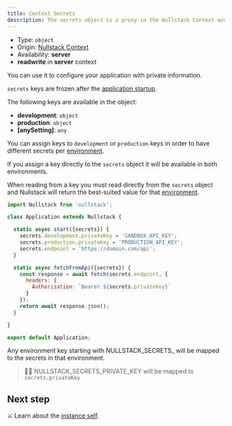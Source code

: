 ```yaml
---
title: Context Secrets
description: The secrets object is a proxy in the Nullstack Context available in server which you can use to configure your application with private information
---
```


- Type: `object`
- Origin: [Nullstack Context](/context#----nullstack-context)
- Availability: **server**
- **readwrite** in **server** context

You can use it to configure your application with private information.

`secrets` keys are frozen after the [application startup](/application-startup).

The following keys are available in the object:

- **development**: `object`
- **production**: `object`
- **[anySetting]**: `any`

You can assign keys to `development` or `production` keys in order to have different secrets per [environment](/context-environment).

If you assign a key directly to the `secrets` object it will be available in both environments.

When reading from a key you must read directly from the `secrets` object and Nullstack will return the best-suited value for that [environment](/context-environment).

```jsx
import Nullstack from 'nullstack';

class Application extends Nullstack {

  static async start({secrets}) {
    secrets.development.privateKey = 'SANDBOX_API_KEY';
    secrets.production.privateKey = 'PRODUCTION_API_KEY';
    secrets.endpoint = 'https://domain.com/api';
  }

  static async fetchFromApi({secrets}) {
    const response = await fetch(secrets.endpoint, {
      headers: {
        Authorization: `Bearer ${secrets.privateKey}`
      }
    });
    return await response.json();
  }

}

export default Application;
```

Any environment key starting with NULLSTACK_SECRETS_ will be mapped to the secrets in that environment.

> 🐱‍💻 NULLSTACK_SECRETS_PRIVATE_KEY will be mapped to `secrets.privateKey`

## Next step

⚔ Learn about the [instance self](/instance-self).
